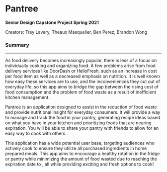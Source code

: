 # Pantree
**Senior Design Capstone Project Spring 2021**

Creators: Trey Lavery, Theaux Masquelier, Ben Perez, Brandon Wong

### Summary
---
  As food delivery becomes increasingly popular, there is less of a focus on individually cooking and organizing food. A few problems arise from food delivery services like DoorDash or HelloFresh, such as an increase in cost per food item as well as a decreased emphasis on nutrition. It is well known how easy these services are to use, and the inconveniences they cut out of everyday life, so this app aims to bridge the gap between the rising cost of food consumption and the problem of food waste as a result of inefficient kitchen management.

  Pantree is an application designed to assist in the reduction of food waste and provide nutritional insight for everyday consumers. It will provide a way to manage and track the food in your pantry, generating recipe ideas based on what you have in your kitchen and prioritizing foods that are nearing expiration. You will be able to share your pantry with friends to allow for an easy way to cook with others.

  This application has a wide potential user base, targeting audiences who actively cook to ensure they utilize all purchased ingredients in home prepared meals. This app aims to encourage a healthy rotation in the fridge or pantry while minimizing the amount of food wasted due to reaching the expiration date to , all while providing exciting and fresh options to cook!
